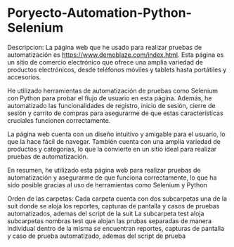 # Poryecto-Automation-Python-Selenium

Descripcion:
La página web que he usado para realizar pruebas de automatización es https://www.demoblaze.com/index.html. Esta página es un sitio de comercio electrónico que ofrece una amplia variedad de productos electrónicos, desde teléfonos móviles y tablets hasta portátiles y accesorios.

He utilizado herramientas de automatización de pruebas como Selenium con Python para probar el flujo de usuario en esta página. Además, he automatizado las funcionalidades de registro, inicio de sesión, cierre de sesión y carrito de compras para asegurarme de que estas características cruciales funcionen correctamente.

La página web cuenta con un diseño intuitivo y amigable para el usuario, lo que la hace fácil de navegar. También cuenta con una amplia variedad de productos y categorías, lo que la convierte en un sitio ideal para realizar pruebas de automatización.

En resumen, he utilizado esta página web para realizar pruebas de automatización y asegurarme de que funciona correctamente, lo que ha sido posible gracias al uso de herramientas como Selenium y Python


Orden de las carpetas:
Cada carpeta cuenta con dos subcarpetas una de la suit donde se aloja los reportes, capturas de pantalla y casos de pruebas automatizados, ademas del script de la suit
La subcarpeta test aloja subcarpetas nombras test que alojan las prubas separadas de manera individual dentro de la misma se encuentran reportes, capturas de pantalla y  caso de prueba automatizado, ademas del script de prueba
